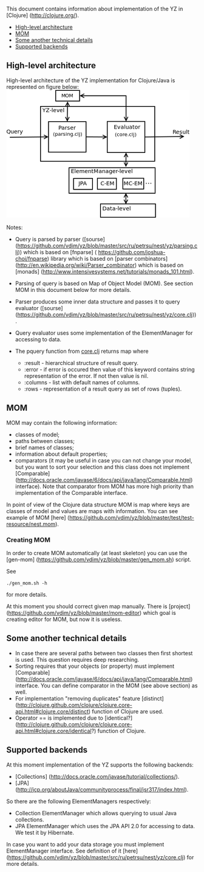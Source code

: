 This document contains information about implementation of the YZ in [Clojure] (http://clojure.org/).

* <a href="#hl_arch">High-level architecture</a>
* <a href="#mom">MOM</a>
* <a href="#details">Some another technical details</a>
* <a href="#backends">Supported backends</a>

<a name="hl_arch"></a>
## High-level architecture
High-level architecture of the YZ implementation for Clojure/Java is represented on figure below:
<img src="https://github.com/vdim/yz/raw/master/doc/hl-arch.png" 
alt="High-level architecture" title="High-level architecture"/>

Notes:

* Query is parsed by parser 
([sourse] (https://github.com/vdim/yz/blob/master/src/ru/petrsu/nest/yz/parsing.clj)) 
which is based on [fnparse] ( https://github.com/joshua-choi/fnparse) 
library which is based on [parser combinators] (http://en.wikipedia.org/wiki/Parser_combinator)
which is based on [monads] (http://www.intensivesystems.net/tutorials/monads_101.html).

* Parsing of query is based on Map of Object Model (MOM). See section MOM in this document below for more details.

* Parser produces some inner data structure and passes it to query evaluator 
([sourse] (https://github.com/vdim/yz/blob/master/src/ru/petrsu/nest/yz/core.clj)).

* Query evaluator uses some implementation of the ElementManager for accessing to data. 

* The pquery function from [core.clj](https://github.com/vdim/yz/blob/master/src/ru/petrsu/nest/yz/core.clj) returns map where 
    * :result - hierarchical structure of result query.
    * :error - if error is occured then value of this keyword contains string representation of the error. If not then value is nil.
    * :columns - list with default names of columns.
    * :rows - representation of a result query as set of rows (tuples).


<a name="mom"></a>
## MOM
MOM may contain the following information:

* classes of model;
* paths between classes;
* brief names of classes;
* information about default properties;
* comparators (it may be useful in case you can not change your model, but you want to sort your selection and 
this class does not implement [Comparable] (http://docs.oracle.com/javase/6/docs/api/java/lang/Comparable.html) 
interface). Note that comparator from MOM has more high priority than implementation of the Comparable interface.

In point of view of the Clojure data structure MOM is map where keys are classes of 
model and values are maps with information. You can see example of MOM
[here] (https://github.com/vdim/yz/blob/master/test/test-resource/nest.mom).

### Creating MOM
In order to create MOM automatically (at least skeleton) you can use the 
[gen-mom] (https://github.com/vdim/yz/blob/master/gen_mom.sh) script.

See

    ./gen_mom.sh -h

for more details.

At this moment you should correct given map manually. There is 
[project] (https://github.com/vdim/yz/blob/master/mom-editor) which goal is
creating editor for MOM, but now it is useless.


<a name="details"></a>
## Some another technical details

* In case there are several paths between two classes then first shortest is used. 
This question requires deep researching.
* Sorting requires that your objects (or property) must implement
[Comparable] (http://docs.oracle.com/javase/6/docs/api/java/lang/Comparable.html) interface. 
You can define comparator in the MOM (see above section) as well.
* For implementation "removing duplicates" feature 
[distinct] (http://clojure.github.com/clojure/clojure.core-api.html#clojure.core/distinct) function of Clojure are used.
* Operator == is implemented due to 
[identical?] (http://clojure.github.com/clojure/clojure.core-api.html#clojure.core/identical?) function of Clojure.


<a name="backends"></a>
## Supported backends
At this moment implementation of the YZ supports the following backends:

* [Collections] (http://docs.oracle.com/javase/tutorial/collections/).
* [JPA] (http://jcp.org/aboutJava/communityprocess/final/jsr317/index.html).

So there are the following ElementManagers respectively:

* Collection ElementManager which allows querying to usual Java collections.
* JPA ElementManager which uses the JPA API 2.0 for accessing to data. We test it by Hibernate.

In case you want to add your data storage you must implement ElementManager interface. See
definition of it [here] (https://github.com/vdim/yz/blob/master/src/ru/petrsu/nest/yz/core.clj) 
for more details.
